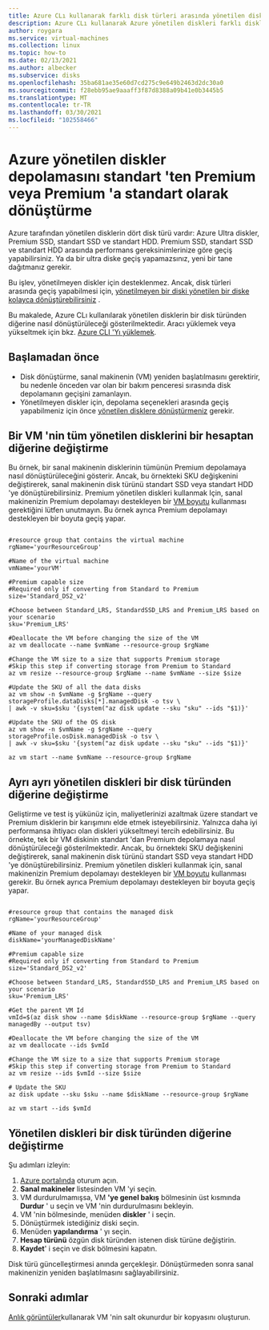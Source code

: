 ```yaml
---
title: Azure CLı kullanarak farklı disk türleri arasında yönetilen diskler depolamayı dönüştürme
description: Azure CLı kullanarak Azure yönetilen diskleri farklı diskler türleri arasında dönüştürme.
author: roygara
ms.service: virtual-machines
ms.collection: linux
ms.topic: how-to
ms.date: 02/13/2021
ms.author: albecker
ms.subservice: disks
ms.openlocfilehash: 35ba681ae35e60d7cd275c9e649b2463d2dc30a0
ms.sourcegitcommit: f28ebb95ae9aaaff3f87d8388a09b41e0b3445b5
ms.translationtype: MT
ms.contentlocale: tr-TR
ms.lasthandoff: 03/30/2021
ms.locfileid: "102558466"
---
```

# <a name="convert-azure-managed-disks-storage-from-standard-to-premium-or-premium-to-standard"></a>Azure yönetilen diskler depolamasını standart 'ten Premium veya Premium 'a standart olarak dönüştürme

Azure tarafından yönetilen disklerin dört disk türü vardır: Azure Ultra diskler, Premium SSD, standart SSD ve standart HDD. Premium SSD, standart SSD ve standart HDD arasında performans gereksinimlerinize göre geçiş yapabilirsiniz. Ya da bir ultra diske geçiş yapamazsınız, yeni bir tane dağıtmanız gerekir.

Bu işlev, yönetilmeyen diskler için desteklenmez. Ancak, disk türleri arasında geçiş yapabilmesi için, [yönetilmeyen bir diski yönetilen bir diske kolayca dönüştürebilirsiniz](convert-unmanaged-to-managed-disks.md) .

Bu makalede, Azure CLı kullanılarak yönetilen disklerin bir disk türünden diğerine nasıl dönüştürüleceği gösterilmektedir. Aracı yüklemek veya yükseltmek için bkz. [Azure CLI 'Yı yüklemek](/cli/azure/install-azure-cli).

## <a name="before-you-begin"></a>Başlamadan önce

* Disk dönüştürme, sanal makinenin (VM) yeniden başlatılmasını gerektirir, bu nedenle önceden var olan bir bakım penceresi sırasında disk depolamanın geçişini zamanlayın.
* Yönetilmeyen diskler için, depolama seçenekleri arasında geçiş yapabilmeniz için önce [yönetilen disklere dönüştürmeniz](convert-unmanaged-to-managed-disks.md) gerekir.


## <a name="switch-all-managed-disks-of-a-vm-between-from-one-account-to-another"></a>Bir VM 'nin tüm yönetilen disklerini bir hesaptan diğerine değiştirme

Bu örnek, bir sanal makinenin disklerinin tümünün Premium depolamaya nasıl dönüştürüleceğini gösterir. Ancak, bu örnekteki SKU değişkenini değiştirerek, sanal makinenin disk türünü standart SSD veya standart HDD 'ye dönüştürebilirsiniz. Premium yönetilen diskleri kullanmak Için, sanal makinenizin Premium depolamayı destekleyen bir [VM boyutu](../sizes.md) kullanması gerektiğini lütfen unutmayın. Bu örnek ayrıca Premium depolamayı destekleyen bir boyuta geçiş yapar.

 ```azurecli

#resource group that contains the virtual machine
rgName='yourResourceGroup'

#Name of the virtual machine
vmName='yourVM'

#Premium capable size 
#Required only if converting from Standard to Premium
size='Standard_DS2_v2'

#Choose between Standard_LRS, StandardSSD_LRS and Premium_LRS based on your scenario
sku='Premium_LRS'

#Deallocate the VM before changing the size of the VM
az vm deallocate --name $vmName --resource-group $rgName

#Change the VM size to a size that supports Premium storage 
#Skip this step if converting storage from Premium to Standard
az vm resize --resource-group $rgName --name $vmName --size $size

#Update the SKU of all the data disks 
az vm show -n $vmName -g $rgName --query storageProfile.dataDisks[*].managedDisk -o tsv \
 | awk -v sku=$sku '{system("az disk update --sku "sku" --ids "$1)}'

#Update the SKU of the OS disk
az vm show -n $vmName -g $rgName --query storageProfile.osDisk.managedDisk -o tsv \
| awk -v sku=$sku '{system("az disk update --sku "sku" --ids "$1)}'

az vm start --name $vmName --resource-group $rgName

```
## <a name="switch-individual-managed-disks-from-one-disk-type-to-another"></a>Ayrı ayrı yönetilen diskleri bir disk türünden diğerine değiştirme

Geliştirme ve test iş yükünüz için, maliyetlerinizi azaltmak üzere standart ve Premium disklerin bir karışımını elde etmek isteyebilirsiniz. Yalnızca daha iyi performansa ihtiyacı olan diskleri yükseltmeyi tercih edebilirsiniz. Bu örnekte, tek bir VM diskinin standart 'dan Premium depolamaya nasıl dönüştürüleceği gösterilmektedir. Ancak, bu örnekteki SKU değişkenini değiştirerek, sanal makinenin disk türünü standart SSD veya standart HDD 'ye dönüştürebilirsiniz. Premium yönetilen diskleri kullanmak için, sanal makinenizin Premium depolamayı destekleyen bir [VM boyutu](../sizes.md) kullanması gerekir. Bu örnek ayrıca Premium depolamayı destekleyen bir boyuta geçiş yapar.

 ```azurecli

#resource group that contains the managed disk
rgName='yourResourceGroup'

#Name of your managed disk
diskName='yourManagedDiskName'

#Premium capable size 
#Required only if converting from Standard to Premium
size='Standard_DS2_v2'

#Choose between Standard_LRS, StandardSSD_LRS and Premium_LRS based on your scenario
sku='Premium_LRS'

#Get the parent VM Id 
vmId=$(az disk show --name $diskName --resource-group $rgName --query managedBy --output tsv)

#Deallocate the VM before changing the size of the VM
az vm deallocate --ids $vmId 

#Change the VM size to a size that supports Premium storage 
#Skip this step if converting storage from Premium to Standard
az vm resize --ids $vmId --size $size

# Update the SKU
az disk update --sku $sku --name $diskName --resource-group $rgName 

az vm start --ids $vmId 
```

## <a name="switch-managed-disks-from-one-disk-type-to-another"></a>Yönetilen diskleri bir disk türünden diğerine değiştirme

Şu adımları izleyin:

1. [Azure portalında](https://portal.azure.com) oturum açın.
2. **Sanal makineler** listesinden VM 'yi seçin.
3. VM durdurulmamışsa, VM **'ye genel bakış** bölmesinin üst kısmında **Durdur** ' u seçin ve VM 'nin durdurulmasını bekleyin.
4. VM 'nin bölmesinde, menüden **diskler** ' i seçin.
5. Dönüştürmek istediğiniz diski seçin.
6. Menüden **yapılandırma** ' yı seçin.
7. **Hesap türünü** özgün disk türünden istenen disk türüne değiştirin.
8. **Kaydet**' i seçin ve disk bölmesini kapatın.

Disk türü güncelleştirmesi anında gerçekleşir. Dönüştürmeden sonra sanal makinenizin yeniden başlatılmasını sağlayabilirsiniz.

## <a name="next-steps"></a>Sonraki adımlar

[Anlık görüntüler](snapshot-copy-managed-disk.md)kullanarak VM 'nin salt okunurdur bir kopyasını oluşturun.